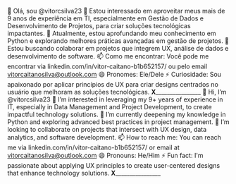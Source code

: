 👋 Olá, sou @vitorcsilva23
👀 Estou interessado em aproveitar meus mais de 9 anos de experiência em TI, especialmente em Gestão de Dados e Desenvolvimento de Projetos, para criar soluções tecnológicas impactantes.
🌱 Atualmente, estou aprofundando meu conhecimento em Python e explorando melhores práticas avançadas em gestão de projetos.
💞️ Estou buscando colaborar em projetos que integrem UX, análise de dados e desenvolvimento de software.
📫 Como me encontrar: Você pode me encontrar via linkedin.com/in/vitor-caitano-b1b652157/ ou pelo email vitorcaitanosilva@outlook.com
😄 Pronomes: Ele/Dele
⚡ Curiosidade: Sou apaixonado por aplicar princípios de UX para criar designs centrados no usuário que melhoram as soluções tecnológicas.
________________________________________________________________________X________________________________________________________________________________________
👋 Hi, I’m @vitorcsilva23
👀 I’m interested in leveraging my 9+ years of experience in IT, especially in Data Management and Project Development, to create impactful technology solutions.
🌱 I’m currently deepening my knowledge in Python and exploring advanced best practices in project management.
💞️ I’m looking to collaborate on projects that intersect with UX design, data analytics, and software development.
📫 How to reach me: You can reach me via linkedin.com/in/vitor-caitano-b1b652157/ or email at vitorcaitanosilva@outlook.com
😄 Pronouns: He/Him
⚡ Fun fact: I'm passionate about applying UX principles to create user-centered designs that enhance technology solutions.
________________________________________________________________________X________________________________________________________________________________________
